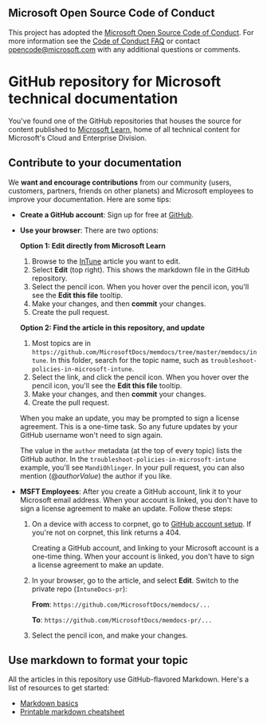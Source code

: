 ## Microsoft Open Source Code of Conduct

This project has adopted the [Microsoft Open Source Code of Conduct](https://opensource.microsoft.com/codeofconduct/).
For more information see the [Code of Conduct FAQ](https://opensource.microsoft.com/codeofconduct/faq/) or contact [opencode@microsoft.com](mailto:opencode@microsoft.com) with any additional questions or comments.

# GitHub repository for Microsoft technical documentation

You've found one of the GitHub repositories that houses the source for content published to [Microsoft Learn](https://learn.microsoft.com/), home of all technical content for Microsoft's Cloud and Enterprise Division.

## Contribute to your documentation

We **want and encourage contributions** from our community (users, customers, partners, friends on other planets) and Microsoft employees to improve your documentation. Here are some tips:

* **Create a GitHub account**: Sign up for free at [GitHub](https://www.github.com).

* **Use your browser**: There are two options:

    **Option 1: Edit directly from Microsoft Learn**

    1. Browse to the [InTune](/mem/intune) article you want to edit.
    2. Select **Edit** (top right). This shows the markdown file in the GitHub repository.
    3. Select the pencil icon. When you hover over the pencil icon, you'll see the **Edit this file** tooltip.
    4. Make your changes, and then **commit** your changes.
    5. Create the pull request.

    **Option 2: Find the article in this repository, and update**

    1. Most topics are in `https://github.com/MicrosoftDocs/memdocs/tree/master/memdocs/intune`. In this folder, search for the topic name, such as `troubleshoot-policies-in-microsoft-intune`.
    2. Select the link, and click the pencil icon. When you hover over the pencil icon, you'll see the **Edit this file** tooltip.
    3. Make your changes, and then **commit** your changes.
    4. Create the pull request.

  When you make an update, you may be prompted to sign a license agreement. This is a one-time task. So any future updates by your GitHub username won't need to sign again. 
  
  The value in the `author` metadata (at the top of every topic) lists the GitHub author. In the `troubleshoot-policies-in-microsoft-intune` example, you'll see `MandiOhlinger`. In your pull request, you can also mention (@*authorValue*) the author if you like.
  
* **MSFT Employees**: After you create a GitHub account, link it to your Microsoft email address. When your account is linked, you don't have to sign a license agreement to make an update. Follow these steps:

  1. On a device with access to corpnet, go to [GitHub account setup](https://review.learn.microsoft.com/help/contribute/contribute-get-started-setup-github?branch=main). If you're not on corpnet, this link returns a 404.
  
     Creating a GitHub account, and linking to your Microsoft account is a one-time thing. When your account is linked, you don't have to sign a license agreement to make an update.

  2. In your browser, go to the article, and select **Edit**. Switch to the private repo (`IntuneDocs-pr`):

     **From**: `https://github.com/MicrosoftDocs/memdocs/...`

     **To**: `https://github.com/MicrosoftDocs/memdocs-pr/...`
  
  3. Select the pencil icon, and make your changes.

## Use markdown to format your topic

All the articles in this repository use GitHub-flavored Markdown. Here's a list of resources to get started:

* [Markdown basics](https://help.github.com/articles/basic-writing-and-formatting-syntax/)
* [Printable markdown cheatsheet](https://guides.github.com/pdfs/markdown-cheatsheet-online.pdf)
